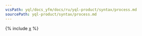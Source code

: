 ```yaml
---
vcsPath: yql/docs_yfm/docs/ru/yql-product/syntax/process.md
sourcePath: yql-product/syntax/process.md
---
```


{% include [x](_includes/process.md) %}


<!--{## TODO: более реалистичный пример с обработкой ошибок, DISCARD/Ensure ##}-->

<!--[Пример из tutorial](https://cluster-name.yql/Tutorial/yt_23_Embedded_streaming)-->
